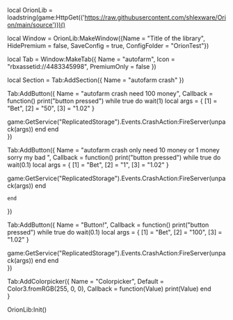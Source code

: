 local OrionLib = loadstring(game:HttpGet(('https://raw.githubusercontent.com/shlexware/Orion/main/source')))()

local Window = OrionLib:MakeWindow({Name = "Title of the library", HidePremium = false, SaveConfig = true, ConfigFolder = "OrionTest"})

local Tab = Window:MakeTab({
	Name = "autofarm",
	Icon = "rbxassetid://4483345998",
	PremiumOnly = false
})

local Section = Tab:AddSection({
	Name = "autofarm crash"
})

Tab:AddButton({
	Name = "autofarm crash need 100 money",
	Callback = function()
      		print("button pressed")
      		while true do
wait(1)
local args = {
    [1] = "Bet",
    [2] = "50",
    [3] = "1.02"
}

game:GetService("ReplicatedStorage").Events.CrashAction:FireServer(unpack(args))
end
  	end    
})

Tab:AddButton({
	Name = "autofarm crash only need 10 money or 1 money sorry my bad ",
	Callback = function()
      		print("button pressed")
      		while true do
wait(0.1)
local args = {
    [1] = "Bet",
    [2] = "1",
    [3] = "1.02"
}

game:GetService("ReplicatedStorage").Events.CrashAction:FireServer(unpack(args))
end
      		
  	end    
})

Tab:AddButton({
	Name = "Button!",
	Callback = function()
      		print("button pressed")
      		while true do
wait(0.1)
local args = {
    [1] = "Bet",
    [2] = "100",
    [3] = "1.02"
}

game:GetService("ReplicatedStorage").Events.CrashAction:FireServer(unpack(args))
end
  	end    
})


Tab:AddColorpicker({
	Name = "Colorpicker",
	Default = Color3.fromRGB(255, 0, 0),
	Callback = function(Value)
		print(Value)
	end	  
}

OrionLib:Init()
